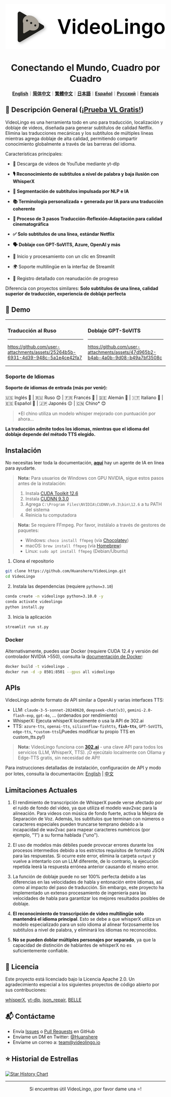 <div align="center">

<img src="/docs/logo.png" alt="VideoLingo Logo" height="140">

# Conectando el Mundo, Cuadro por Cuadro

[**English**](/README.md)｜[**简体中文**](/translations/README.zh.md)｜[**繁體中文**](/translations/README.zh-TW.md)｜[**日本語**](/translations/README.ja.md)｜[**Español**](/translations/README.es.md)｜[**Русский**](/translations/README.ru.md)｜[**Français**](/translations/README.fr.md)

</div>

## 🌟 Descripción General ([¡Prueba VL Gratis!](https://videolingo.io))

VideoLingo es una herramienta todo en uno para traducción, localización y doblaje de videos, diseñada para generar subtítulos de calidad Netflix. Elimina las traducciones mecánicas y los subtítulos de múltiples líneas mientras agrega doblaje de alta calidad, permitiendo compartir conocimiento globalmente a través de las barreras del idioma.

Características principales:
- 🎥 Descarga de videos de YouTube mediante yt-dlp

- **🎙️ Reconocimiento de subtítulos a nivel de palabra y baja ilusión con WhisperX**

- **📝 Segmentación de subtítulos impulsada por NLP e IA**

- **📚 Terminología personalizada + generada por IA para una traducción coherente**

- **🔄 Proceso de 3 pasos Traducción-Reflexión-Adaptación para calidad cinematográfica**

- **✅ Solo subtítulos de una línea, estándar Netflix**

- **🗣️ Doblaje con GPT-SoVITS, Azure, OpenAI y más**

- 🚀 Inicio y procesamiento con un clic en Streamlit

- 🌍 Soporte multilingüe en la interfaz de Streamlit

- 📝 Registro detallado con reanudación de progreso

Diferencia con proyectos similares: **Solo subtítulos de una línea, calidad superior de traducción, experiencia de doblaje perfecta**

## 🎥 Demo

<table>
<tr>
<td width="50%">

### Traducción al Ruso
---
https://github.com/user-attachments/assets/25264b5b-6931-4d39-948c-5a1e4ce42fa7

</td>
<td width="50%">

### Doblaje GPT-SoVITS
---
https://github.com/user-attachments/assets/47d965b2-b4ab-4a0b-9d08-b49a7bf3508c

</td>
</tr>
</table>

### Soporte de Idiomas

**Soporte de idiomas de entrada (más por venir):**

🇺🇸 Inglés 🤩 | 🇷🇺 Ruso 😊 | 🇫🇷 Francés 🤩 | 🇩🇪 Alemán 🤩 | 🇮🇹 Italiano 🤩 | 🇪🇸 Español 🤩 | 🇯🇵 Japonés 😐 | 🇨🇳 Chino* 😊

> *El chino utiliza un modelo whisper mejorado con puntuación por ahora...

**La traducción admite todos los idiomas, mientras que el idioma del doblaje depende del método TTS elegido.**

## Instalación

No necesitas leer toda la documentación, [**aquí**](https://share.fastgpt.in/chat/share?shareId=066w11n3r9aq6879r4z0v9rh) hay un agente de IA en línea para ayudarte.

> **Nota:** Para usuarios de Windows con GPU NVIDIA, sigue estos pasos antes de la instalación:
> 1. Instala [CUDA Toolkit 12.6](https://developer.download.nvidia.com/compute/cuda/12.6.0/local_installers/cuda_12.6.0_560.76_windows.exe)
> 2. Instala [CUDNN 9.3.0](https://developer.download.nvidia.com/compute/cudnn/9.3.0/local_installers/cudnn_9.3.0_windows.exe)
> 3. Agrega `C:\Program Files\NVIDIA\CUDNN\v9.3\bin\12.6` a tu PATH del sistema
> 4. Reinicia tu computadora

> **Nota:** Se requiere FFmpeg. Por favor, instálalo a través de gestores de paquetes:
> - Windows: ```choco install ffmpeg``` (vía [Chocolatey](https://chocolatey.org/))
> - macOS: ```brew install ffmpeg``` (vía [Homebrew](https://brew.sh/))
> - Linux: ```sudo apt install ffmpeg``` (Debian/Ubuntu)

1. Clona el repositorio

```bash
git clone https://github.com/Huanshere/VideoLingo.git
cd VideoLingo
```

2. Instala las dependencias (requiere `python=3.10`)

```bash
conda create -n videolingo python=3.10.0 -y
conda activate videolingo
python install.py
```

3. Inicia la aplicación

```bash
streamlit run st.py
```

### Docker
Alternativamente, puedes usar Docker (requiere CUDA 12.4 y versión del controlador NVIDIA >550), consulta la [documentación de Docker](/docs/pages/docs/docker.en-US.md):

```bash
docker build -t videolingo .
docker run -d -p 8501:8501 --gpus all videolingo
```

## APIs
VideoLingo admite formato de API similar a OpenAI y varias interfaces TTS:
- LLM: `claude-3-5-sonnet-20240620`, `deepseek-chat(v3)`, `gemini-2.0-flash-exp`, `gpt-4o`, ... (ordenados por rendimiento)
- WhisperX: Ejecuta whisperX localmente o usa la API de 302.ai
- TTS: `azure-tts`, `openai-tts`, `siliconflow-fishtts`, **`fish-tts`**, `GPT-SoVITS`, `edge-tts`, `*custom-tts`(¡Puedes modificar tu propio TTS en custom_tts.py!)

> **Nota:** VideoLingo funciona con **[302.ai](https://gpt302.saaslink.net/C2oHR9)** - una clave API para todos los servicios (LLM, WhisperX, TTS). ¡O ejecútalo localmente con Ollama y Edge-TTS gratis, sin necesidad de API!

Para instrucciones detalladas de instalación, configuración de API y modo por lotes, consulta la documentación: [English](/docs/pages/docs/start.en-US.md) | [中文](/docs/pages/docs/start.zh-CN.md)

## Limitaciones Actuales

1. El rendimiento de transcripción de WhisperX puede verse afectado por el ruido de fondo del video, ya que utiliza el modelo wav2vac para la alineación. Para videos con música de fondo fuerte, activa la Mejora de Separación de Voz. Además, los subtítulos que terminan con números o caracteres especiales pueden truncarse temprano debido a la incapacidad de wav2vac para mapear caracteres numéricos (por ejemplo, "1") a su forma hablada ("uno").

2. El uso de modelos más débiles puede provocar errores durante los procesos intermedios debido a los estrictos requisitos de formato JSON para las respuestas. Si ocurre este error, elimina la carpeta `output` y vuelve a intentarlo con un LLM diferente, de lo contrario, la ejecución repetida leerá la respuesta errónea anterior causando el mismo error.

3. La función de doblaje puede no ser 100% perfecta debido a las diferencias en las velocidades de habla y entonación entre idiomas, así como al impacto del paso de traducción. Sin embargo, este proyecto ha implementado un extenso procesamiento de ingeniería para las velocidades de habla para garantizar los mejores resultados posibles de doblaje.

4. **El reconocimiento de transcripción de video multilingüe solo mantendrá el idioma principal**. Esto se debe a que whisperX utiliza un modelo especializado para un solo idioma al alinear forzosamente los subtítulos a nivel de palabra, y eliminará los idiomas no reconocidos.

5. **No se pueden doblar múltiples personajes por separado**, ya que la capacidad de distinción de hablantes de whisperX no es suficientemente confiable.

## 📄 Licencia

Este proyecto está licenciado bajo la Licencia Apache 2.0. Un agradecimiento especial a los siguientes proyectos de código abierto por sus contribuciones:

[whisperX](https://github.com/m-bain/whisperX), [yt-dlp](https://github.com/yt-dlp/yt-dlp), [json_repair](https://github.com/mangiucugna/json_repair), [BELLE](https://github.com/LianjiaTech/BELLE)

## 📬 Contáctame

- Envía [Issues](https://github.com/Huanshere/VideoLingo/issues) o [Pull Requests](https://github.com/Huanshere/VideoLingo/pulls) en GitHub
- Envíame un DM en Twitter: [@Huanshere](https://twitter.com/Huanshere)
- Envíame un correo a: team@videolingo.io

## ⭐ Historial de Estrellas

[![Star History Chart](https://api.star-history.com/svg?repos=Huanshere/VideoLingo&type=Timeline)](https://star-history.com/#Huanshere/VideoLingo&Timeline)

---

<p align="center">Si encuentras útil VideoLingo, ¡por favor dame una ⭐️!</p> 